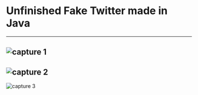 
# Unfinished Fake Twitter made in Java
---------------------
![capture 1](https://user-images.githubusercontent.com/17538473/41518165-44418f90-72f3-11e8-8952-7beb5c9e13ce.png)
---------------------
![capture 2](https://user-images.githubusercontent.com/17538473/41518172-4c8db02a-72f3-11e8-80e9-809de10b3728.png)
---------------------
![capture 3](https://user-images.githubusercontent.com/17538473/41518175-4eef7114-72f3-11e8-8f08-02aacba7b710.png)


